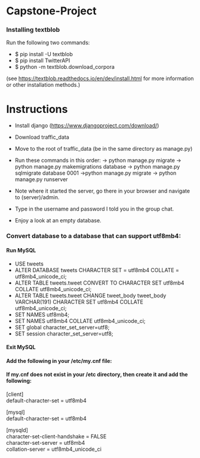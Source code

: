# Capstone-Project

### Installing textblob

Run the following two commands:
* $ pip install -U textblob
* $ pip install TwitterAPI
* $ python -m textblob.download_corpora

(see https://textblob.readthedocs.io/en/dev/install.html for more information or other installation methods.)


# Instructions

- Install django (https://www.djangoproject.com/download/)
- Download traffic_data
- Move to the root of traffic_data (be in the same directory as manage.py)
- Run these commands in this order:
-> python manage.py migrate
-> python manage.py makemigrations database
-> python manage.py sqlmigrate database 0001
->python manage.py migrate
-> python manage.py runserver

- Note where it started the server, go there in your browser and navigate to (server)/admin.
- Type in the username and password I told you in the group chat.
- Enjoy a look at an empty database.

### Convert database to a database that can support utf8mb4:

#### Run MySQL
- USE tweets
- ALTER DATABASE tweets CHARACTER SET = utf8mb4 COLLATE = utf8mb4_unicode_ci;
- ALTER TABLE tweets.tweet CONVERT TO CHARACTER SET utf8mb4 COLLATE utf8mb4_unicode_ci;
- ALTER TABLE tweets.tweet CHANGE tweet_body tweet_body VARCHAR(191) CHARACTER SET utf8mb4 COLLATE utf8mb4_unicode_ci;
- SET NAMES utf8mb4;
- SET NAMES utf8mb4 COLLATE utf8mb4_unicode_ci;
- SET global character_set_server=utf8;
- SET session character_set_server=utf8;

#### Exit MySQL

#### Add the following in your /etc/my.cnf file:
#### If my.cnf does not exist in your /etc directory, then create it and add the following:
[client] <br />
default-character-set = utf8mb4

[mysql] <br />
default-character-set = utf8mb4

[mysqld] <br />
character-set-client-handshake = FALSE <br />
character-set-server = utf8mb4 <br />
collation-server = utf8mb4_unicode_ci
